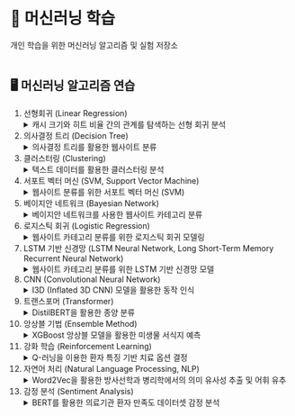 <h1>🤖 머신러닝 학습</h1>
개인 학습을 위한 머신러닝 알고리즘 및 실험 저장소<br/><br/>

<h2>🖥️ 머신러닝 알고리즘 연습</h2>
<ol>
  <li>선형회귀 (Linear Regression)</li>
  <details>
  <summary>캐시 크기와 히트 비율 간의 관계를 탐색하는 선형 회귀 분석</summary>
    <p>
      합성된 데이터셋을 사용하여 캐시 크기와 히트 비율 간의 관계를 선형 회귀 분석으로 탐색합니다. 
      다양한 캐시 크기에 대한 히트 비율을 기록하고, 이를 바탕으로 선형 회귀 모델을 구축하였습니다. 
      분석 결과, 계수, 평균 제곱 오차, R-제곱 값들이 제시되었으며, 실제 데이터와 함께 선형 회귀선, 잔차, 예측 지점이 시각적으로 표현되었습니다. 
      합성 데이터셋을 사용한 이 실험은 캐시 크기와 히트 비율 간의 관계를 이해하는 데 도움을 주며, 모델의 성능과 예측 정확도를 평가하는 데 기여합니다.
    </p>
  </details>
  <li>의사결정 트리 (Decision Tree)</li>
  <details>
  <summary>의사결정 트리를 활용한 웹사이트 분류</summary>
    <p>
      Hetul Mehta의 Kaggle 데이터셋 "Website Classification"을 기반으로 한 웹사이트 분류를 수행합니다. 
      데이터를 훈련 및 테스트 세트로 나누고 TF-IDF 벡터화한 후 의사결정 트리 모델을 학습합니다. 
      모델의 정확도를 평가하고, 분류 보고서 및 혼동 행렬을 출력하여 결과를 상세하게 제시합니다. 
      생성된 의사결정 트리 그래픽은 모델의 결정 과정을 시각적으로 나타냅니다.
    </p>
  </details>
  <li>클러스터링 (Clustering)</li>
  <details>
  <summary>텍스트 데이터를 활용한 클러스터링 분석</summary>
    <p>
      Kaggle에서 다운로드한 'IAB 텍스트/웹사이트 분류' 데이터셋을 기반으로 한 클러스터링 분석입니다.
      데이터를 전처리하고 TF-IDF 벡터화한 후, KMeans 클러스터링을 적용하여 웹사이트를 그룹화합니다. 
      Elbow Method 및 Silhouette Score를 사용하여 최적의 클러스터 수를 찾고, 최적 클러스터 수로 모델을 학습합니다. 
      t-SNE를 활용하여 클러스터 결과를 2D로 시각화하고, 각 클러스터의 특징을 요약하여 CSV 파일로 출력합니다. 
      또한, 무작위 샘플링 및 클러스터링된 데이터를 CSV 파일로 내보내어 결과를 확인합니다.
    </p>
  </details>
  <li>서포트 벡터 머신 (SVM, Support Vector Machine)</li>
  <details>
  <summary>웹사이트 분류를 위한 서포트 벡터 머신 (SVM)</summary>
    <p>
      Hetul Mehta의 Kaggle에서 가져온 "웹사이트 분류" 데이터셋을 활용하여 웹사이트 분류를 위해 서포트 벡터 머신 (SVM)을 사용합니다. 
      데이터를 읽고 전처리하며, TF-IDF 벡터화를 수행하고, 선형 커널을 사용한 SVM 분류기를 훈련합니다. 
      모델의 정확도를 평가하고, 분류 보고서 및 혼동 행렬이 제시됩니다. 
      또한, 스크립트는 t-SNE를 사용하여 SVM의 결정 경계를 시각화하여 분류기의 행동을 파악합니다.
    </p>
  </details>
  <li>베이지안 네트워크 (Bayesian Network)</li>
  <details>
  <summary>베이지안 네트워크를 사용한 웹사이트 카테고리 분류</summary>
    <p>
      Hetul Mehta의 Kaggle에서 수집한 "웹사이트 분류" 데이터셋을 기반으로 한 베이지안 네트워크 모델을 구축하여 웹사이트의 특징과 카테고리 간의 관계를 모델링합니다. 
      데이터를 불러오고 전처리한 후, 언어 감지를 통해 영어 단어를 추출하여 베이지안 네트워크의 학습 데이터로 활용합니다. 
      모델 학습 이후, 조건부 확률을 계산하고 시각적으로 나타내기 위해 네트워크 그래프를 생성합니다. 
      생성된 그래프는 'Streaming Services' 및 'Other Categories'에 대한 조건부 확률을 시각적으로 표현하여 웹사이트의 특정 키워드가 특정 카테고리에 속할 확률을 제시합니다.
    </p>
  </details>
  <li>로지스틱 회귀 (Logistic Regression)</li>
  <details>
  <summary>웹사이트 카테고리 분류를 위한 로지스틱 회귀 모델링</summary>
    <p>
      Hetul Mehta의 Kaggle에서 수집한 "웹사이트 분류" 데이터셋을 활용하여 로지스틱 회귀 모델을 훈련하고 웹사이트의 특징을 기반으로 'Streaming Services'와 'Other Categories'를 분류합니다. 
      데이터를 불러오고 전처리한 후, TF-IDF 벡터화를 통해 텍스트 데이터를 수치형으로 변환합니다. 
      훈련된 로지스틱 회귀 모델을 평가하고, 정확도, 분류 보고서, 혼동 행렬을 출력합니다. 
      또한, 의사결정 트리와 서포트 벡터 머신 테스트 결과와 비교하여 이 실험의 결과를 종합적으로 고려했습니다.
    </p>
  </details>
  <li>LSTM 기반 신경망 (LSTM Neural Network, Long Short-Term Memory Recurrent Neural Network)</li>
  <details>
  <summary>웹사이트 카테고리 분류를 위한 LSTM 기반 신경망 모델</summary>
    <p>
      Hetul Mehta의 Kaggle에서 수집한 "웹사이트 분류" 데이터셋을 기반으로 한 웹사이트 카테고리 분류를 위한 LSTM 기반 신경망 모델을 구축하였습니다. 
      데이터는 GloVe 워드 임베딩을 활용하여 토큰화되었고, 훈련 및 테스트를 위해 적절히 전처리되었습니다. 
      모델은 LSTM (Long Short-Term Memory) 레이어를 통과한 후 시그모이드 활성화 함수를 사용하는 Dense 레이어로 구성되었습니다. 
      훈련 결과를 시각적으로 나타낸 그래프와 테스트 데이터에 대한 정확도와 손실값이 제시되었습니다. 
      또한 이진 분류의 평가 지표로는 혼동 행렬과 ROC 커브를 활용하여 성능을 평가하였습니다.
    </p>
  </details>
  <li>CNN (Convolutional Neural Network)</li>
  <details>
  <summary>I3D (Inflated 3D CNN) 모델을 활용한 동작 인식</summary>
    <p>
      Kaggle 노트북 'Action Recognition with i3d-kinetics (400)'을 기반으로 한 I3D 모델을 활용한 동작 인식 실험입니다. 
      I3D 모델은 2D 이미지 분류 DNN을 기반으로 하는 공간-시간 아키텍처이며, RGB 프레임과 연속 RGB 프레임 사이의 광학 흐름 예측을 처리하는 두 개의 3D CNN을 결합합니다.
      이 모델은 사전 훈련된 Kinetics 데이터셋을 기반으로 하며, 실험에서는 해당 데이터셋의 동작 레이블을 활용하여 선택된 동영상에 대한 상위 5가지 동작을 예측하는 테스트를 수행했습니다. 
      실험에는 UCF101 데이터셋에서 선택한 비디오와 YouTube에서 가져온 '피아노 연주'와 '타이핑' 동영상이 포함되었습니다. 
      또한 결과를 평가하기 위해 Kinetics-400 데이터셋의 동작 레이블을 활용하여 모델의 예측 정확도를 확인하였습니다. 
      이를 통해 I3D 모델이 다양한 데이터에서 상위 동작을 어떻게 예측하는지를 시각적으로 확인할 수 있었습니다.
    </p>
  </details>
  <li>트랜스포머 (Transformer)</li>
  <details>
  <summary>DistilBERT을 활용한 종양 분류</summary>
    <p>
      Kaggle의 'Medical Text Dataset - Cancer Doc Classification'을 기반으로 한 DistilBERT 모델을 사용한 종양 분류 실험입니다. 
      DistilBERT은 BERT base 모델의 간추려진 버전으로, 작고 빠르며 가벼운 트랜스포머 모델입니다.
      실험에서는 DistilBERT를 사용하여 각 텍스트 데이터의 토큰화 및 분류를 수행하였습니다. 
      주어진 데이터셋은 'Thyroid_Cancer', 'Colon_Cancer', 'Lung_Cancer'과 같은 3가지 범주로 분류될 수 있는 암 관련 생물 의학 텍스트 문서를 포함하고 있습니다. 
      실험에서는 2개의 에포크로 축소하여 진행되었습니다. Google Colab의 제한으로 인해 3개의 에포크로 훈련하는 데 시간이 오래 걸렸습니다. 
      훈련 및 검증 데이터셋으로 나눈 후, DistilBERT 모델을 학습시키고 평가하여 정확도를 확인하였습니다. 
      실험 결과는 혼동 행렬과 분류 보고서를 통해 모델의 성능을 평가하고 있습니다.
    </p>
  </details>
    <li>앙상블 기법 (Ensemble Method)</li>
  <details>
  <summary>XGBoost 앙상블 모델을 활용한 미생물 서식지 예측</summary>
    <p>
      Kaggle의 'Human Microbiome Project' 데이터셋을 사용하여 인체 부위에서 분리된 미생물의 서식지를 분류하는 다중 클래스 분류 실험입니다. 
      데이터셋은 탐색 및 전처리 과정을 통해 결측값 제거, 원핫 인코딩 및 범주형 열과 수치형 열 분리를 수행하였습니다. 
      분류기로는 XGBoost를 사용하였으며, 개별 모델 및 앙상블 모델을 훈련하였습니다.
      각 모델에 대한 정확도, 분류 보고서, 혼동 행렬 및 ROC Curve를 통해 성능을 평가하였습니다. 
      실험 결과, 개별 모델과 앙상블 모델 모두 정확도 55.40%의 동일한 성능을 보였으며, 앙상블 모델이 개별 모델보다 더 나은 정확도와 ROC AUC를 보이지 않았습니다. 
      따라서, 앙상블 모델이 개별 모델보다 유의미한 성능 향상을 제공하지 않았다고 할 수 있으며, 다양한 인체 부위에서 분리된 미생물의 서식지를 정확하게 예측하는 것이 어려울 수 있다는 것을 알 수 있습니다.
    </p>
  </details>
      <li>강화 학습 (Reinforcement Learning)</li>
  <details>
  <summary>Q-러닝을 이용한 환자 특징 기반 치료 옵션 결정</summary>
    <p>
      Q-러닝 알고리즘을 적용하여 합성 의료 데이터셋에서 나이, 혈압, 콜레스테롤, BMI, 흡연 여부, 당뇨 등과 같은 일반적인 환자 특징을 기반으로 한 치료 옵션에 대한 결정을 내리는 것을 탐구합니다. 
      합성 데이터셋은 무작위로 생성되었으며, 나이, 혈압, 콜레스테롤, BMI, 흡연 상태, 그리고 당뇨와 같은 특징을 가진 가상의 환자 정보를 포함합니다. 
      실험 결과, 모델은 초기에는 보상의 큰 변동성을 보였지만, 에피소드 100 이후에는 안정적으로 수렴하며 평균 보상은 약간 감소하였습니다. 
      이러한 결과는 Q-러닝이 의료 데이터셋에서 학습 가능하며 시간이 지남에 따라 안정적인 성과를 보일 수 있음을 시사하나, 모델의 성능은 특정 환자 집단과 데이터셋의 크기 및 품질과 같은 추가 요인의 영향을 받을 수 있습니다.
    </p>
  </details>
        <li>자연어 처리 (Natural Language Processing, NLP)</li>
  <details>
  <summary>Word2Vec을 활용한 방사선학과 병리학에서의 의미 유사성 추출 및 어휘 유추</summary>
    <p>
      방사선학과 병리학의 텍스트 데이터에서 Word2Vec 임베딩을 활용하여 두 도메인 간의 용어와 개념 간의 유사성을 파악했습니다.
      텍스트 PDF에서 문장을 추출하고 전처리하여 Word2Vec 모델을 훈련하고 각 도메인에서 가장 일반적으로 사용되는 용어를 식별했습니다.
      두 도메인 간 용어의 코사인 유사성을 계산하고, 용어 유추 작업을 수행하여 모델이 다른 용어 간의 관련성을 추론할 수 있는지 평가했습니다.
      방사선학과 병리학에서 동일한 용어의 Word2Vec 임베딩 사이의 코사인 유사도가 낮은 것은 이러한 용어가 각 도메인에서 의미와 용법이 다름을 의미합니다.
      용어 유추 작업 결과, 방사선학, 인공지능 및 병리학 용어 간의 관계에서는 방사선학 및 병리학 도메인 내에서 특정한 의미적 유사성 정도가 있습니다.
    </p>
  </details>
          <li>감정 분석 (Sentiment Analysis)</li>
  <details>
  <summary>BERT를 활용한 의료기관 환자 만족도 데이터셋 감정 분석</summary>
    <p>
      Kaggle의 'Healthcare Patient Satisfaction - Data Collection' 데이터셋을 활용하여 BERT 사전 훈련 언어 모델을 사용한 감정 분석을 수행했습니다. 
      환자가 병원에 대한 경험을 설명하는 텍스트 데이터를 토큰화하고 긍정적, 부정적, 그리고 정의되지 않음의 세 가지 클래스로 분류했습니다. 
      500개의 텍스트를 무작위로 추출하였고, 각 텍스트의 최대 길이는 512로 제한했습니다. 
      감정은 긍정적인 경우 1, 부정적인 경우 0, 정의되지 않은 경우 -1로 레이블링되었습니다. 
      모델은 67.11%의 정확도로 데이터셋을 분류했지만, 정밀도가 낮고 FP가 존재하여 모델을 개선하는 여지가 있을 것으로 나타났습니다. 
      이러한 결과는 의료 분야에서 BERT 모델을 감정 분석에 더욱 효과적으로 적용하기 위해 정밀도를 높이고 혼동 행렬의 균형을 맞추는 방향으로 조정하는 것이 필요함을 시사하고 있습니다.
    </p>
  </details>
</ol>
